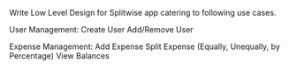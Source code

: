 Write Low Level Design for Splitwise app catering to following use cases.

User Management:
Create User
Add/Remove User

Expense Management:
Add Expense
Split Expense (Equally, Unequally, by Percentage)
View Balances